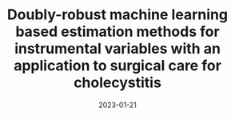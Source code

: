 ---
layout: default 
title: "Doubly-robust machine learning based estimation methods for <br> instrumental variables
with an application to surgical care for
cholecystitis"
authors: Kenta Takatsu, Alexander W. Levis, Edward Kennedy, Rachel Kelz, and Luke Keele
year: 2024
date: "2023-01-21"
publication: "Journal of the Royal Statistical Society: Series A"
link: https://arxiv.org/abs/2307.06269
slide: "../assets/files/ada.pdf"
category: Selected Papers
---